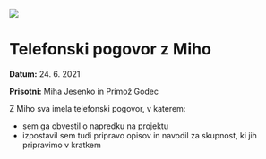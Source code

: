 ![](logos.png)

# Telefonski pogovor z Miho

**Datum:** 24. 6. 2021

**Prisotni:** Miha Jesenko in Primož Godec 

Z Miho sva imela telefonski pogovor, v katerem:
- sem ga obvestil o napredku na projektu
- izpostavil sem tudi pripravo opisov in navodil za skupnost, ki jih pripravimo
  v kratkem